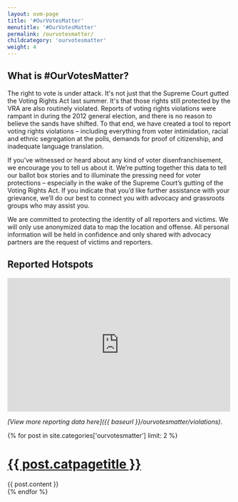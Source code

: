 ```yaml
---
layout: ovm-page
title: '#OurVotesMatter'
menutitle: '#OurVotesMatter'
permalink: /ourvotesmatter/
childcategory: 'ourvotesmatter'
weight: 4
---
```

## What is #OurVotesMatter?

The right to vote is under attack. It's not just that the Supreme Court gutted the Voting Rights Act last summer. It's that those rights still protected by the VRA are also routinely violated. Reports of voting rights violations were rampant in during the 2012 general election, and there is no reason to believe the sands have shifted. To that end, we have created a tool to report voting rights violations – including everything from voter intimidation, racial and ethnic segregation at the polls, demands for proof of citizenship, and inadequate language translation. 

If you’ve witnessed or heard about any kind of voter disenfranchisement, we encourage you to tell us about it. We’re putting together this data to tell our ballot box stories and to illuminate the pressing need for voter protections – especially in the wake of the Supreme Court’s gutting of the Voting Rights Act. If you indicate that you’d like further assistance with your grievance, we’ll do our best to connect you with advocacy and grassroots groups who may assist you.

We are committed to protecting the identity of all reporters and victims. We will only use anonymized data to map the location and offense. All personal information will be held in confidence and only shared with advocacy partners are the request of victims and reporters.

## Reported Hotspots

<iframe width="500" height="300" scrolling="no" frameborder="no" src="https://www.google.com/fusiontables/embedviz?q=select+col1+from+1CYtVvXfAynsATyN8yT5sTlzj6qtt4XqhAZ8d2sYW&amp;viz=MAP&amp;h=false&amp;lat=38.444984668894705&amp;lng=-95.90927124023438&amp;t=1&amp;z=4&amp;l=col1&amp;y=2&amp;tmplt=2&amp;hml=GEOCODABLE"></iframe>

_[View more reporting data here]({{ baseurl }}/ourvotesmatter/violations)._

{% for post in site.categories['ourvotesmatter'] limit: 2 %}
<div class="a-post">
	<h1><a href="{{ post.url }}">{{ post.catpagetitle }}</a></h1>
	{{ post.content }}
</div>
{% endfor %}